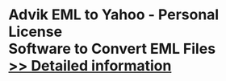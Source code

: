 # Advik EML to Yahoo - Personal License<br />Software to Convert EML Files<br />[>> Detailed information](https://secure.shareit.com/shareit/product.html?productid=300807096&affiliateid=200057808)